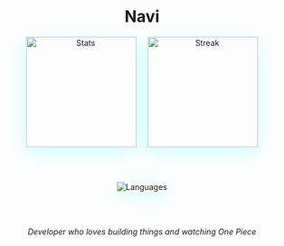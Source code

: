 <div align="center">

# Navi
<div style="display: flex; justify-content: center; gap: 20px; flex-wrap: wrap; align-items: center;">
  <img src="https://github-readme-stats.vercel.app/api?username=AgentSniffer&show_icons=true&theme=radical&title_color=00FFFF&icon_color=00FFFF&text_color=FFFFFF&bg_color=0D1117&border_color=00FFFF&border_radius=15" alt="Stats" style="box-shadow: 0 8px 32px rgba(0, 255, 255, 0.2); height: 195px;" />
  
  <img src="https://streak-stats.demolab.com?user=AgentSniffer&theme=dark&background=0D1117&ring=00FFFF&fire=00FFFF&currStreakLabel=00FFFF&sideLabels=00FFFF&dates=FFFFFF&border=00FFFF&short_numbers=true&date_format=M%20j%5B%2C%20Y%5D&hide_total_contributions=true" alt="Streak" style="box-shadow: 0 8px 32px rgba(0, 255, 255, 0.2); height: 195px;" />
</div>

<br><br>

<div style="display: flex; justify-content: center;">
  <img src="https://github-readme-stats.vercel.app/api/top-langs/?username=AgentSniffer&layout=compact&theme=radical&title_color=00FFFF&text_color=FFFFFF&bg_color=0D1117&border_color=00FFFF&border_radius=15" alt="Languages" style="box-shadow: 0 8px 32px rgba(0, 255, 255, 0.2);" />
</div>

<br><br>

*Developer who loves building things and watching One Piece*

</div>
